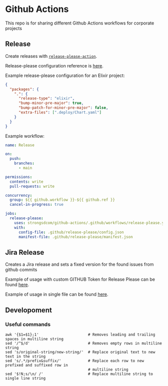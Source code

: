 # Github Actions
This repo is for sharing different Github Actions workflows for corporate projects

## Release

Create releases with [`release-please-action`](https://github.com/googleapis/release-please-action).

Release-please configuration reference is [here](https://github.com/googleapis/release-please/blob/main/docs/manifest-releaser.md).

Example release-please configuration for an Elixir project:

```json
{
  "packages": {
    ".": {
      "release-type": "elixir",
      "bump-minor-pre-major": true,
      "bump-patch-for-minor-pre-major": false,
      "extra-files": [".deploy/Chart.yaml"]
    }
  }
}
```

Example workflow:

```yaml
name: Release

on:
  push:
    branches:
      - main

permissions:
  contents: write
  pull-requests: write

concurrency:
  group: ${{ github.workflow }}-${{ github.ref }}
  cancel-in-progress: true

jobs:
  release-please:
    uses: strongsdcom/github-actions/.github/workflows/release-please.yaml@v2
    with:
      config-file: .github/release-please/config.json
      manifest-file: .github/release-please/manifest.json
```

## Jira Release

Creates a Jira release and sets a fixed version for the found issues from github commits

Example of usage with custom GITHUB Token for Release Please can be found [here](examples/jira-release.yaml).

Example of usage in single file can be found [here](examples/release.yaml).

## Developoment

### Useful commands

```
awk '{$1=$1};1'                      # Removes leading and trailing spaces in multiline string
sed '/^$/d'                          # Removes empty rows in multiline string
sed 's/original-string/new-string/'  # Replace original text to new text in the string
sed 's/.*/prefix&suffix/'            # Replace each row to new prefixed and suffixed row in
                                     # multiline string
sed '$!N;s/\n/ /'                    # Replace multiline string to single line string
```
